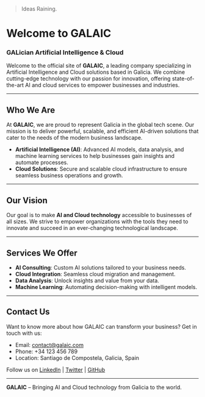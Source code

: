 > Ideas Raining.

# Welcome to GALAIC

### GALician Artificial Intelligence & Cloud

Welcome to the official site of **GALAIC**, a leading company specializing in Artificial Intelligence and Cloud solutions based in Galicia. We combine cutting-edge technology with our passion for innovation, offering state-of-the-art AI and cloud services to empower businesses and industries.

---

## Who We Are

At **GALAIC**, we are proud to represent Galicia in the global tech scene. Our mission is to deliver powerful, scalable, and efficient AI-driven solutions that cater to the needs of the modern business landscape.

- **Artificial Intelligence (AI)**: Advanced AI models, data analysis, and machine learning services to help businesses gain insights and automate processes.
- **Cloud Solutions**: Secure and scalable cloud infrastructure to ensure seamless business operations and growth.

---

## Our Vision

Our goal is to make **AI and Cloud technology** accessible to businesses of all sizes. We strive to empower organizations with the tools they need to innovate and succeed in an ever-changing technological landscape.

---

## Services We Offer

- **AI Consulting**: Custom AI solutions tailored to your business needs.
- **Cloud Integration**: Seamless cloud migration and management.
- **Data Analysis**: Unlock insights and value from your data.
- **Machine Learning**: Automating decision-making with intelligent models.

---

## Contact Us

Want to know more about how GALAIC can transform your business? Get in touch with us:

- Email: [contact@galaic.com](mailto:contact@galaic.com)
- Phone: +34 123 456 789
- Location: Santiago de Compostela, Galicia, Spain

Follow us on [LinkedIn](https://www.linkedin.com) | [Twitter](https://twitter.com) | [GitHub](https://github.com)

---

**GALAIC** – Bringing AI and Cloud technology from Galicia to the world.

